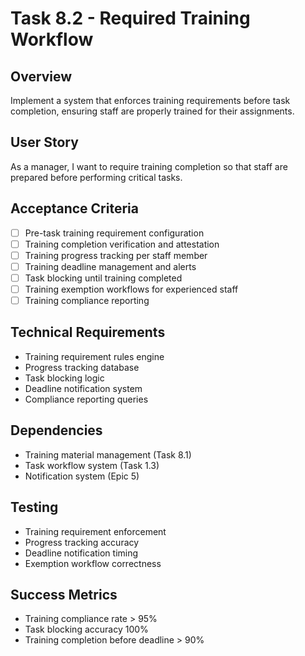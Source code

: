 # Task 8.2 - Required Training Workflow

## Overview
Implement a system that enforces training requirements before task completion, ensuring staff are properly trained for their assignments.

## User Story
As a manager, I want to require training completion so that staff are prepared before performing critical tasks.

## Acceptance Criteria
- [ ] Pre-task training requirement configuration
- [ ] Training completion verification and attestation
- [ ] Training progress tracking per staff member
- [ ] Training deadline management and alerts
- [ ] Task blocking until training completed
- [ ] Training exemption workflows for experienced staff
- [ ] Training compliance reporting

## Technical Requirements
- Training requirement rules engine
- Progress tracking database
- Task blocking logic
- Deadline notification system
- Compliance reporting queries

## Dependencies
- Training material management (Task 8.1)
- Task workflow system (Task 1.3)
- Notification system (Epic 5)

## Testing
- Training requirement enforcement
- Progress tracking accuracy
- Deadline notification timing
- Exemption workflow correctness

## Success Metrics
- Training compliance rate > 95%
- Task blocking accuracy 100%
- Training completion before deadline > 90%